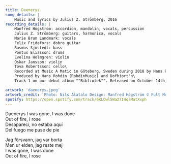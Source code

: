 ```yaml
---
title: Daenerys
song_details: |
    Music and lyrics by Julius Z. Strömberg, 2016
recording_details: |
    Manfred Högström: accordion, mandolin, vocals, percussion
    Julius Z. Strömberg: guitars, harmonica, vocals
    Marie Brun Landmark: vocals
    Felix Fridefors: dobro guitar
    Rasmus Sjöstedt: bass
    Pontus Eliasson: drums
    Evelina Holmgren: violin
    Oskar Jansson: violin
    Tova Robertsson: cello\
    Recorded at Music A Matic in Göteborg, Sweden during 2018 by Hans Rohdin.
    Produced by Hans Rohdin (RohdinMusic) and Dofhiort'n\
    Track 1 on our debut album ""Bibliotek"". Released on October 14th, 2019. © Fult Med Flit 2019.

artwork: 'daenerys.jpeg'
artwork_credit: 'Photo: Nils Alatalo Design: Manfred Högström © Fult Med Flit 2017.'
spotify: https://open.spotify.com/track/6KLOwl5Wa27I4qsMatXxph
---
```


Daenerys
I was gone, I was done\
Out of fire, I rose\
Desaparecí, no estaba aquí\
Del fuego me puse de pie

Jag försvann, jag var borta\
Men ur elden, jag reste mej\
I was gone, I was done\
Out of fire, I rose